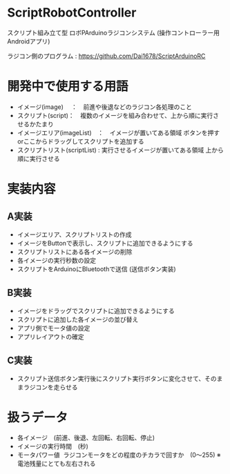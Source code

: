 # ScriptRobotController
スクリプト組み立て型 ロボPArduinoラジコンシステム (操作コントローラー用Androidアプリ) 

ラジコン側のプログラム : https://github.com/Dai1678/ScriptArduinoRC   

# 開発中で使用する用語
- イメージ(image)　 ：　前進や後退などのラジコン各処理のこと
- スクリプト(script)：　複数のイメージを組み合わせて、上から順に実行させるかたまり
- イメージエリア(imageList)　：　イメージが置いてある領域 ボタンを押すorここからドラッグしてスクリプトを追加する
- スクリプトリスト(scriptList) : 実行させるイメージが置いてある領域 上から順に実行させる

# 実装内容   
## A実装
- イメージエリア、スクリプトリストの作成
- イメージをButtonで表示し、スクリプトに追加できるようにする
- スクリプトリストにある各イメージの削除
- 各イメージの実行秒数の設定
- スクリプトをArduinoにBluetoothで送信 (送信ボタン実装)

## B実装
- イメージをドラッグでスクリプトに追加できるようにする
- スクリプトに追加した各イメージの並び替え
- アプリ側でモータ値の設定
- アプリレイアウトの確定

## C実装   
- スクリプト送信ボタン実行後にスクリプト実行ボタンに変化させて、そのままラジコンを走らせる   

# 扱うデータ
- 各イメージ　(前進、後退、左回転、右回転、停止)
- イメージの実行時間　(秒)
- モータパワー値  ラジコンモータをどの程度のチカラで回すか　(0〜255) ※電池残量にとても左右される

